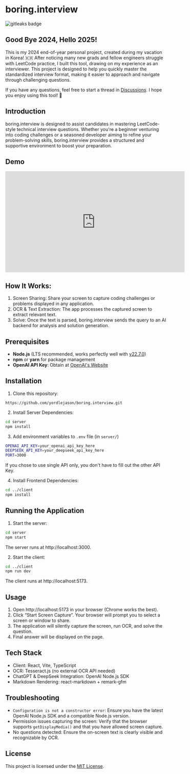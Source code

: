 # boring.interview

<img alt="gitleaks badge" src="https://img.shields.io/badge/protected%20by-gitleaks-blue">

## Good Bye 2024, Hello 2025!
This is my 2024 end-of-year personal project, created during my vacation in Korea! 🇰🇷
After noticing many new grads and fellow engineers struggle with LeetCode practice, I built this tool, drawing on my experience as an interviewer.
This project is designed to help you quickly master the standardized interview format, making it easier to approach and navigate through challenging questions.

If you have any questions, feel free to start a thread in [Discussions](https://github.com/yordlejason/boring.interview/discussions).
I hope you enjoy using this tool! 🙏 

## Introduction
boring.interview is designed to assist candidates in mastering LeetCode-style technical interview questions. Whether you're a beginner venturing into coding challenges or a seasoned developer aiming to refine your problem-solving skills, boring.interview provides a structured and supportive environment to boost your preparation. 

## Demo

<iframe width="560" height="315" src="https://www.youtube.com/embed/DHIIebi3fws?si=WEMlsEp5RulvoCRU" title="YouTube video player" frameborder="0" allow="accelerometer; autoplay; clipboard-write; encrypted-media; gyroscope; picture-in-picture; web-share" referrerpolicy="strict-origin-when-cross-origin" allowfullscreen></iframe>

## How It Works:
1.	Screen Sharing: Share your screen to capture coding challenges or problems displayed in any application.
2.	OCR & Text Extraction: The app processes the captured screen to extract relevant text.
3.	Solve: Once the text is parsed, boring.interview sends the query to an AI backend for analysis and solution generation.

## Prerequisites

- **Node.js** (LTS recommended, works perfectly well with [v22.7.0](https://nodejs.org/en/blog/release/v22.7.0))
- **npm** or **yarn** for package management
- **OpenAI API Key**: Obtain at [OpenAI's Website](https://platform.openai.com/)

## Installation

1.	Clone this repository:

```https://github.com/yordlejason/boring.interview.git```

2.	Install Server Dependencies:
```bash
cd server
npm install
```

3.	Add environment variables to `.env` file (in `server/`)
```bash
OPENAI_API_KEY=your_openai_api_key_here
DEEPSEEK_API_KEY=your_deepseek_api_key_here
PORT=3000
```
If you chose to use single API only, you don't have to fill out the other API Key.

4.	Install Frontend Dependencies:
```bash
cd ../client
npm install
```

## Running the Application
1.	Start the server:
```bash
cd server
npm start
```
The server runs at http://localhost:3000.

2.	Start the client:
```bash
cd ../client
npm run dev
```
The client runs at http://localhost:5173.

## Usage
1.	Open http://localhost:5173 in your browser (Chrome works the best).
3.	Click “Start Screen Capture”. Your browser will prompt you to select a screen or window to share.
4.	The application will silently capture the screen, run OCR, and solve the question.
5.	Final answer will be displayed on the page.

## Tech Stack
-	Client: React, Vite, TypeScript
-	OCR: Tesseract.js (no external OCR API needed)
-	ChatGPT & DeepSeek Integration: OpenAI Node.js SDK
-	Markdown Rendering: react-markdown + remark-gfm

## Troubleshooting
- `Configuration is not a constructor error`: Ensure you have the latest OpenAI Node.js SDK and a compatible Node.js version.
- Permission issues capturing the screen: Verify that the browser supports `getDisplayMedia()` and that you have allowed screen capture.
- No questions detected: Ensure the on-screen text is clearly visible and recognizable by OCR.

## License

This project is licensed under the [MIT License](LICENSE).

